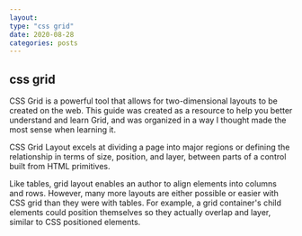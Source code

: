 ```yaml
---
layout:
type: "css grid"
date: 2020-08-28
categories: posts
---
```

## css grid
CSS Grid is a powerful tool that allows for two-dimensional layouts to be created on the web.
 This guide was created as a resource to help you better understand and learn Grid, and was organized in a way I thought made the most sense when learning it.

 CSS Grid Layout excels at dividing a page into major regions or defining the relationship in terms of size, position, and layer, between parts of a control built from HTML primitives.

Like tables, grid layout enables an author to align elements into columns and rows. However, many more layouts are either possible or easier with CSS grid than they were with tables. For example, a grid container's child elements could position themselves so they actually overlap and layer, similar to CSS positioned elements.